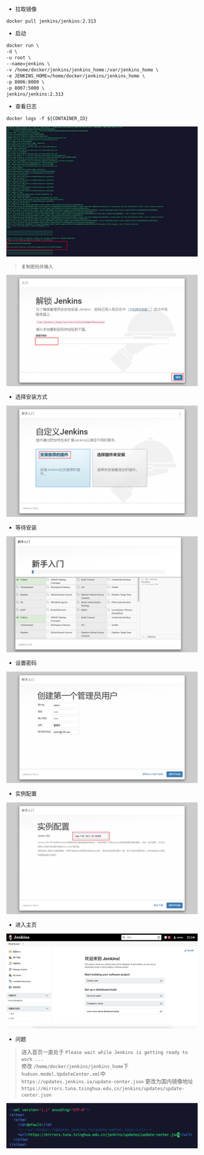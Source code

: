 - 拉取镜像
```shell script
docker pull jenkins/jenkins:2.313
```
- 启动
```shell script
docker run \
-d \
-u root \
--name=jenkins \
-v /home/docker/jenkins/jenkins_home:/var/jenkins_home \
-e JENKINS_HOME=/home/docker/jenkins/jenkins_home \
-p 8006:8080 \
-p 8007:5000 \
jenkins/jenkins:2.313
```

- 查看日志
```shell script
docker logs -f ${CONTAINER_ID}
```
![](../images/jenkins/jenkins_01.png)

> `复制密码并输入`  

![](../images/jenkins/jenkins_02.png)

- 选择安装方式

![](../images/jenkins/jenkins_03.png)

- 等待安装

![](../images/jenkins/jenkins_04.png)

- 设置密码

![](../images/jenkins/jenkins_07.png)
- 实例配置

![](../images/jenkins/jenkins_08.png)
- 进入主页

![](../images/jenkins/jenkins_06.png)


- 问题
> 进入首页一直处于 `Please wait while Jenkins is getting ready to work ...`  
> 修改 `/home/docker/jenkins/jenkins_home`下`hudson.model.UpdateCenter.xml`中  
> `https://updates.jenkins.io/update-center.json` 
>  更改为国内镜像地址 `https://mirrors.tuna.tsinghua.edu.cn/jenkins/updates/update-center.json`

![](../images/jenkins/jenkins_05.png)

